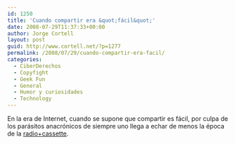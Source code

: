 ```yaml
---
id: 1250
title: 'Cuando compartir era &quot;fácil&quot;'
date: 2008-07-29T11:37:33+00:00
author: Jorge Cortell
layout: post
guid: http://www.cortell.net/?p=1277
permalink: /2008/07/29/cuando-compartir-era-facil/
categories:
  - CiberDerechos
  - Copyfight
  - Geek Fun
  - General
  - Humor y curiosidades
  - Technology
---
```

En la era de Internet, cuando se supone que compartir es fácil, por culpa de los parásitos anacrónicos de siempre uno llega a echar de menos la época de la [radio+cassette](http://www.mixwit.com/jorgecortell/grabado-de-la-radio-para-t "mixwit").